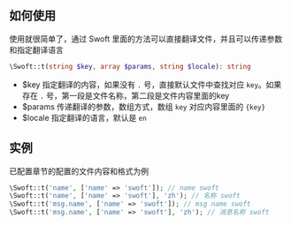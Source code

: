 ## 如何使用

使用就很简单了，通过 Swoft 里面的方法可以直接翻译文件，并且可以传递参数和指定翻译语言


```php
\Swoft::t(string $key, array $params, string $locale): string
```

- $key 指定翻译的内容，如果没有 `.` 号，直接默认文件中查找对应 `key`。如果存在 `.` 号，第一段是文件名称，第二段是文件内容里面的key
- $params 传递翻译的参数，数组方式，数组 `key` 对应内容里面的 `{key}`
- $locale 指定翻译的语言，默认是 `en`


## 实例

已配置章节的配置的文件内容和格式为例

```php
\Swoft::t('name', ['name' => 'swoft']); // name swoft
\Swoft::t('name', ['name' => 'swoft'], 'zh'); // 名称 swoft
\Swoft::t('msg.name', ['name' => 'swoft']); // msg name swoft
\Swoft::t('msg.name', ['name' => 'swoft'], 'zh'); // 消息名称 swoft
```